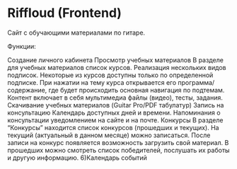 # Riffloud  (Frontend)
  
Сайт с обучающими материалами по гитаре.

Функции:

Создание личного кабинета
Просмотр учебных материалов
В разделе для учебных материалов список курсов.
Реализация нескольких видов подписок. Некоторые из курсов доступны только по определенной подписке.
При нажатии на тему курса открывается его программа/содержание, где будет происходить основная навигация по подтемам.
Контент включает в себя мультимедиа файлы (видео), тесты, задания.
Скачивание учебных материалов (Guitar Pro/PDF табулатур)
Запись на консультацию
Календарь доступных дней и времени.
Напоминания о консультации уведомлением на сайте и на почте.
Конкурсы
В разделе “Конкурсы” находится список конкурсов (прошедших и текущих). На текущий (актуальный в данном месяце) можно записаться.
После записи на конкурс появляется возможность загрузить свой материал.
В прошедших можно смотреть список победителей, послушать их работы и другую информацию.
6)Календарь событий
